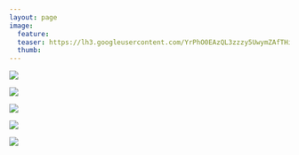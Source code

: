 ```yaml
---
layout: page
image:
  feature:
  teaser: https://lh3.googleusercontent.com/YrPhO0EAzQL3zzzy5UwymZAfTHiKlXRtjNjlEFRKQ4uh1Gh6uRDx6VM6DXSOHeNRdxPtypUEwtN375n3p1lsi_NVkQSeboWj8zGl1EZlSlc4z6ekdR148q9ee7kozHx_LfLttLwmu9ikioHI6Gvmg7UzGusG2fdRuluEjSt5TgXUp7bDcHWVJZAovSDzPFjRqJe38MR0XOy184nkekqF5Wr1jgRBERK17OBD2isCA6I3veIEIVFFptvTvsNBx3mqlp-TwlFa5fArjaLPnw0JTuBQjx5fJKgysPH7gkh-aOFRuP1fq7gf69eTTCED_mSB1fe2XMTq3b361yUz0r1wVSHVmEZd3GaDgGfa8dL6dui3-gh8m7nOzhbPH9ngi8QQtsClZGlKGOyU_GXRHnQY3d1PMe8H9DHUhc9QXsB9vDpxpq1SmeLpxVvAltNDF9p-_zw6mWyNahAWg1eYPnOvbETkcNZSyzGUdEKEsgeBPKLv4RHODofLnOB8lyrCj3C_25uPEURzpaquwYS9YoJvwQhupscjUcw8V3L9YyyY1nQ=w245
  thumb:
---
```


[![](https://lh3.googleusercontent.com/seIB13mck1yndwoJONlcVT7QFFIacFR84yxoQ2h2ari8v8347-bl67tfa7CdDdcX45B1KjmCg9LpJVOJnYnPm7kcsVMrMBrvIGq3IC8-VcqV8UM6Nx8pNb7nTZdD77rJ_rzPL59dHMG_dnJZVq3aShRWBVBqAxaK_KVm_Ve_julpw_cVyVjD4HIxRKo9ryDHfoz4Maxys-qh6tXo-_FnOVSP8c0bKpiwQLisqkhdTSEm8uSgmWWzrB8GCE8G6vYu55xm3o_Mbdm5NoOc3eW2cYV9U4Ver64shGFUnVFhPPnciaPWUiOtc1Yqm2_OGasXomy2jRUgfl-RUfFyfJVi5lb6Zrkmm47hFimWBAZ4SKFV75Mp7-A6RXouGvaVYtMrEpaMOeo-4k4_ay1-EaNebIrVBS7mIgZqlnohPzaQocBGF5PHr29KOADaMbaY9GeH-DdIAmOBh-CBLhGZRSHN9fSqkfb-RCiqHu7WbZgecTyzXerFL0XQXPXFyWqv_eKsYplO85FGH3jmPY3sJ6_tT1yhvR_6ottNU7_MdGLue3Q=w800)](https://lh3.googleusercontent.com/seIB13mck1yndwoJONlcVT7QFFIacFR84yxoQ2h2ari8v8347-bl67tfa7CdDdcX45B1KjmCg9LpJVOJnYnPm7kcsVMrMBrvIGq3IC8-VcqV8UM6Nx8pNb7nTZdD77rJ_rzPL59dHMG_dnJZVq3aShRWBVBqAxaK_KVm_Ve_julpw_cVyVjD4HIxRKo9ryDHfoz4Maxys-qh6tXo-_FnOVSP8c0bKpiwQLisqkhdTSEm8uSgmWWzrB8GCE8G6vYu55xm3o_Mbdm5NoOc3eW2cYV9U4Ver64shGFUnVFhPPnciaPWUiOtc1Yqm2_OGasXomy2jRUgfl-RUfFyfJVi5lb6Zrkmm47hFimWBAZ4SKFV75Mp7-A6RXouGvaVYtMrEpaMOeo-4k4_ay1-EaNebIrVBS7mIgZqlnohPzaQocBGF5PHr29KOADaMbaY9GeH-DdIAmOBh-CBLhGZRSHN9fSqkfb-RCiqHu7WbZgecTyzXerFL0XQXPXFyWqv_eKsYplO85FGH3jmPY3sJ6_tT1yhvR_6ottNU7_MdGLue3Q=s0)

[![](https://lh3.googleusercontent.com/7BjoKQxrrgs_gfuJO84ut-XUwq40hsO-_bc3dBDy5yi4IksIKWoH3aNmYj16CmKbnxiVs3eKbqFOvurPqMTgpROnJW1ic92U8EjQCBDTE15fZL5ZQ9vFEyidgYL8JTPoDYovJy_tZiadCZvw97VG0-30zSQUqVBidjyB7kxsGCGmy-7HenVMjrC8XZe-SrVpc44ftY2nnDELKWGiBKFfzYOZBmHE2dzq1GTaYApbWLvSJXBWtI5DGs6Aa4zPidjxBixg7Fp1f5LFLWvJCgePtb3BvgmFSPXMLtZFKIyEMDlN584vxTOyhSg_VaSA6GpkmerVhe8iY3d6kIwPD9XFP5ZpeDwk0t3hVduZwNc0Q9_F3_OhNFKKyaFbthRZ3dmAk035YkoYd3hOfOT-iByvDBJEgp0zLvPD58hukSXwmS5OcwYRmJnphR6GPFjjIdvDFDgAKo0OmebCQWbmk9yWi8bp-2torf37xHyES63fqA1sBxi-cO-kdC6Rp8IgpilTKZOUEB_MZ3bM1Mz8E7JtzmHqzcFcHvLA9juEGgH6cv8=w800)](https://lh3.googleusercontent.com/7BjoKQxrrgs_gfuJO84ut-XUwq40hsO-_bc3dBDy5yi4IksIKWoH3aNmYj16CmKbnxiVs3eKbqFOvurPqMTgpROnJW1ic92U8EjQCBDTE15fZL5ZQ9vFEyidgYL8JTPoDYovJy_tZiadCZvw97VG0-30zSQUqVBidjyB7kxsGCGmy-7HenVMjrC8XZe-SrVpc44ftY2nnDELKWGiBKFfzYOZBmHE2dzq1GTaYApbWLvSJXBWtI5DGs6Aa4zPidjxBixg7Fp1f5LFLWvJCgePtb3BvgmFSPXMLtZFKIyEMDlN584vxTOyhSg_VaSA6GpkmerVhe8iY3d6kIwPD9XFP5ZpeDwk0t3hVduZwNc0Q9_F3_OhNFKKyaFbthRZ3dmAk035YkoYd3hOfOT-iByvDBJEgp0zLvPD58hukSXwmS5OcwYRmJnphR6GPFjjIdvDFDgAKo0OmebCQWbmk9yWi8bp-2torf37xHyES63fqA1sBxi-cO-kdC6Rp8IgpilTKZOUEB_MZ3bM1Mz8E7JtzmHqzcFcHvLA9juEGgH6cv8=s0)

[![](https://lh3.googleusercontent.com/Se1iKYlQZitB5Oy_sNJguaS5vpYSdrFX1SEbRmqSTNHEtgPtqgO7-c287Zi-NKgg34BT4NZ9-HqdQ7MR6oDS4X8wluhKg3SEaMGBKLIxXaFIfYwOUDPFE4KBRAd83vs96pG120B95QNzaXjYK1NiNFav8aSHvQzzZ_grqbXqyX5nRkXkHPI8OCeY0CkcHv2GSV36SlTLzxW9Eo93IbqKzwkx84uqpJXa1f5k-s6oVZvZVK0lPTLF3zZi3yX1ZAaO4PuAlIQAe8Sv0mVI3ZlOAkJH-i2MqN5n8wRx9PIBvky4x0zGczWj_aM5nkvVjYKf1coNTR1cKhkTRa6InYG8faJ-VwceHe7r3psdXFWbu2SHGEgDbVooLE8lUrDO80l-J3IeHlaVB4X-xG58Vwmlh9UL3NptLSvEnz_VoinX2HwjAKKe-lemuzhTQNf6rztGWlGyzrfjtqmvFz-D2gXl090kXbaDMVjFp8Vixcz9COqvAfLj57vsRrqE8y1Dh4h8wekvjr-L1H8VdDImmaNrkOF4wRQDQvoxoC8_Q6TMtGU=w800)](https://lh3.googleusercontent.com/Se1iKYlQZitB5Oy_sNJguaS5vpYSdrFX1SEbRmqSTNHEtgPtqgO7-c287Zi-NKgg34BT4NZ9-HqdQ7MR6oDS4X8wluhKg3SEaMGBKLIxXaFIfYwOUDPFE4KBRAd83vs96pG120B95QNzaXjYK1NiNFav8aSHvQzzZ_grqbXqyX5nRkXkHPI8OCeY0CkcHv2GSV36SlTLzxW9Eo93IbqKzwkx84uqpJXa1f5k-s6oVZvZVK0lPTLF3zZi3yX1ZAaO4PuAlIQAe8Sv0mVI3ZlOAkJH-i2MqN5n8wRx9PIBvky4x0zGczWj_aM5nkvVjYKf1coNTR1cKhkTRa6InYG8faJ-VwceHe7r3psdXFWbu2SHGEgDbVooLE8lUrDO80l-J3IeHlaVB4X-xG58Vwmlh9UL3NptLSvEnz_VoinX2HwjAKKe-lemuzhTQNf6rztGWlGyzrfjtqmvFz-D2gXl090kXbaDMVjFp8Vixcz9COqvAfLj57vsRrqE8y1Dh4h8wekvjr-L1H8VdDImmaNrkOF4wRQDQvoxoC8_Q6TMtGU=s0)

[![](https://lh3.googleusercontent.com/m8Qq_z8S_EEYYJqPcONTnQrQrtqxwdpXrQ7S_2q6JH1QhPhUDlUxuXFWChH3NKEwQAiNV1syO7Uz8XTlDcRI-Ke5U7wwlm4SC7f7HWNl2dCeB8VyFHOei-04zLXTMwSTC2PsE7hPxEDH4PLiwlNQlsDTVqzy0BUVBayTAvCWjT8b10Ul3n48YmDrF15sjctU-J9JMha6tVc1l2jvWpETA8nnW9fcmm9JWiZVEetCx8YWRKMRGbmaXNSiTAOre2pvQrdMCnguBO9NidjJc_HkOBzDbu87ZSOvDNa1uAxpNX8uH9C44lJCtCwPJVuCzg2SuQGhTLKhcc6zT8Tts8jgSXxyi4wMNFXYVu9ilsmuoek3uHttGTA_v_zQ6vf1y6ih2EzWq_LQhCJYKX54skHpOFG_4Ro-VeDPODXeyxjwmL-jmOLFgkj9LrUNBkC3VirtPLTRQJgu1QJ447xuFGyN-fmXTEjp3v2KgYW-s37A0G2-YVXQHpPGnXS91nt-JTsfrxPLouTgp5yjCKmyaUEPBYh_zmbLaG5R5HlWkquyoNA=w800)](https://lh3.googleusercontent.com/m8Qq_z8S_EEYYJqPcONTnQrQrtqxwdpXrQ7S_2q6JH1QhPhUDlUxuXFWChH3NKEwQAiNV1syO7Uz8XTlDcRI-Ke5U7wwlm4SC7f7HWNl2dCeB8VyFHOei-04zLXTMwSTC2PsE7hPxEDH4PLiwlNQlsDTVqzy0BUVBayTAvCWjT8b10Ul3n48YmDrF15sjctU-J9JMha6tVc1l2jvWpETA8nnW9fcmm9JWiZVEetCx8YWRKMRGbmaXNSiTAOre2pvQrdMCnguBO9NidjJc_HkOBzDbu87ZSOvDNa1uAxpNX8uH9C44lJCtCwPJVuCzg2SuQGhTLKhcc6zT8Tts8jgSXxyi4wMNFXYVu9ilsmuoek3uHttGTA_v_zQ6vf1y6ih2EzWq_LQhCJYKX54skHpOFG_4Ro-VeDPODXeyxjwmL-jmOLFgkj9LrUNBkC3VirtPLTRQJgu1QJ447xuFGyN-fmXTEjp3v2KgYW-s37A0G2-YVXQHpPGnXS91nt-JTsfrxPLouTgp5yjCKmyaUEPBYh_zmbLaG5R5HlWkquyoNA=s0)

[![](https://lh3.googleusercontent.com/vACJjQKpLUjZDgyQDWGQR3kc-_mFwmGWzsAnrX6gn1Tb__mbNE9kqCU1zz-q4PkzGNyWKa4sDU-ijsC4difNARRSFkwQRzVE4T0fO2f5xmjzZATO26qik5Ru3kxigy-B5ejWTte76DeCN8LsbB5hZSN8ZvGtgWmj_QaU1unWLTuIbik1RjQ7uUavTNmFn_8Xz_SF5BOQP0jEefUhlJacCU_XDaATqiMf1oowR7KVpr_DQIwGclpgn-95-LotIMSDK0X-sk9I0NgqsBxi3MkqIlVtk8WBdps8nSCjMajWTLlzjrasvpRvGw14w03J0iIQFuINmNzznC7iyqmXUOibMi7F_4cg3MSnMIUGNbQKnz6qOQIaB2LAtxmsyWiDhiokLpgt4T_s0dN9_5CmhhgvJQ8gUzomHzT-AF2bHa_SCo3o9tthBs8cn3vLPCqSDjb-fO_K4swNAD1CX8GLOCTETohW0GIxugm2SXpNvSMqWhFhvnk969-xUix1eWDnPbGt8-JeJZfHj_A2AIcf-Cpwxtdo7aDPrFtq_GpceSjGcNo=w800)](https://lh3.googleusercontent.com/vACJjQKpLUjZDgyQDWGQR3kc-_mFwmGWzsAnrX6gn1Tb__mbNE9kqCU1zz-q4PkzGNyWKa4sDU-ijsC4difNARRSFkwQRzVE4T0fO2f5xmjzZATO26qik5Ru3kxigy-B5ejWTte76DeCN8LsbB5hZSN8ZvGtgWmj_QaU1unWLTuIbik1RjQ7uUavTNmFn_8Xz_SF5BOQP0jEefUhlJacCU_XDaATqiMf1oowR7KVpr_DQIwGclpgn-95-LotIMSDK0X-sk9I0NgqsBxi3MkqIlVtk8WBdps8nSCjMajWTLlzjrasvpRvGw14w03J0iIQFuINmNzznC7iyqmXUOibMi7F_4cg3MSnMIUGNbQKnz6qOQIaB2LAtxmsyWiDhiokLpgt4T_s0dN9_5CmhhgvJQ8gUzomHzT-AF2bHa_SCo3o9tthBs8cn3vLPCqSDjb-fO_K4swNAD1CX8GLOCTETohW0GIxugm2SXpNvSMqWhFhvnk969-xUix1eWDnPbGt8-JeJZfHj_A2AIcf-Cpwxtdo7aDPrFtq_GpceSjGcNo=s0)
